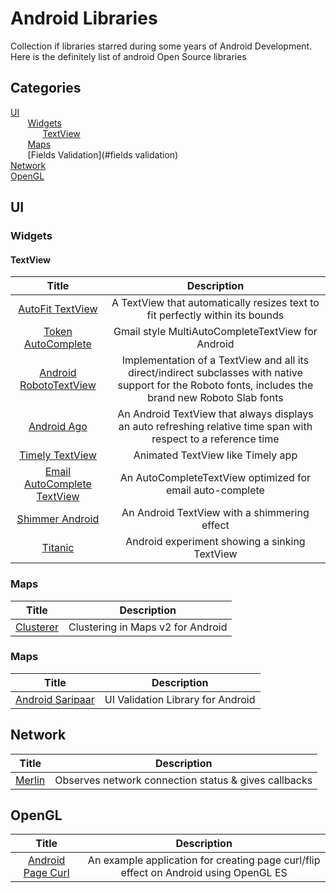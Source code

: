 Android Libraries
================

Collection if libraries starred during some years of Android Development. Here is the definitely list of android Open Source libraries

## Categories

[UI](#ui)  
&nbsp;&nbsp;&nbsp;&nbsp;&nbsp;&nbsp; [Widgets](#widgets)  
&nbsp;&nbsp;&nbsp;&nbsp;&nbsp;&nbsp;&nbsp;&nbsp;&nbsp;&nbsp;&nbsp;&nbsp; [TextView](#textview)  
&nbsp;&nbsp;&nbsp;&nbsp;&nbsp;&nbsp; [Maps](#maps)  
&nbsp;&nbsp;&nbsp;&nbsp;&nbsp;&nbsp; [Fields Validation](#fields validation)  
[Network](#network)  
[OpenGL](#network)  
  




## UI

### Widgets

#### TextView

| Title | Description |
| :----------: | :--------: |
| [AutoFit TextView](https://github.com/grantland/android-autofittextview) | A TextView that automatically resizes text to fit perfectly within its bounds |
| [Token AutoComplete](https://github.com/splitwise/TokenAutoComplete) | Gmail style MultiAutoCompleteTextView for Android |
| [Android RobotoTextView](https://github.com/johnkil/Android-RobotoTextView) | Implementation of a TextView and all its direct/indirect subclasses with native support for the Roboto fonts, includes the brand new Roboto Slab fonts |
| [Android Ago](https://github.com/curioustechizen/android-ago) | An Android TextView that always displays an auto refreshing relative time span with respect to a reference time |
| [Timely TextView](https://github.com/adnan-SM/TimelyTextView) | Animated TextView like Timely app |
| [Email AutoComplete TextView](https://github.com/greenhalolabs/EmailAutoCompleteTextView) | An AutoCompleteTextView optimized for email auto-complete |
| [Shimmer Android](https://github.com/RomainPiel/Shimmer-android) | An Android TextView with a shimmering effect |
| [Titanic](https://github.com/RomainPiel/Titanic) | Android experiment showing a sinking TextView |

### Maps

| Title | Description |
| :----------: | :--------: |
| [Clusterer](https://github.com/mrmans0n/clusterer) | Clustering in Maps v2 for Android |

### Maps

| Title | Description |
| :----------: | :--------: |
| [Android Saripaar](https://github.com/ragunathjawahar/android-saripaar) | UI Validation Library for Android |

## Network

| Title | Description |
| :----------: | :--------: |
| [Merlin](https://github.com/novoda/merlin) | Observes network connection status & gives callbacks |

## OpenGL

| Title | Description |
| :----------: | :--------: |
| [Android Page Curl](https://github.com/harism/android_page_curl) | An example application for creating page curl/flip effect on Android using OpenGL ES |


